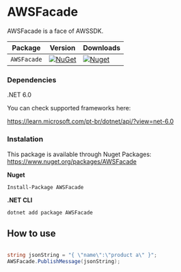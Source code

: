 # AWSFacade
AWSFacade is a face of AWSSDK.


| Package |  Version | Downloads |
| ------- | ----- | ----- |
| `AWSFacade` | [![NuGet](https://img.shields.io/nuget/v/AWSFacade.svg)](https://nuget.org/packages/AWSFacade) | [![Nuget](https://img.shields.io/nuget/dt/AWSFacade.svg)](https://nuget.org/packages/AWSFacade) |


### Dependencies
.NET 6.0

You can check supported frameworks here:

https://learn.microsoft.com/pt-br/dotnet/api/?view=net-6.0

### Instalation
This package is available through Nuget Packages: https://www.nuget.org/packages/AWSFacade


**Nuget**
```
Install-Package AWSFacade
```

**.NET CLI**
```
dotnet add package AWSFacade
```

## How to use
```csharp

string jsonString = "{ \"name\":\"product a\" }";
AWSFacade.PublishMessage(jsonString);

```
